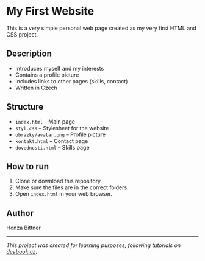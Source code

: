# My First Website

This is a very simple personal web page created as my very first HTML and CSS project.

## Description

- Introduces myself and my interests
- Contains a profile picture
- Includes links to other pages (skills, contact)
- Written in Czech

## Structure

- `index.html` – Main page
- `styl.css` – Stylesheet for the website
- `obrazky/avatar.png` – Profile picture
- `kontakt.html` – Contact page
- `dovednosti.html` – Skills page

## How to run

1. Clone or download this repository.
2. Make sure the files are in the correct folders.
3. Open `index.html` in your web browser.

## Author

Honza Bittner

---

*This project was created for learning purposes, following tutorials on [devbook.cz](http://www.devbook.cz).*
